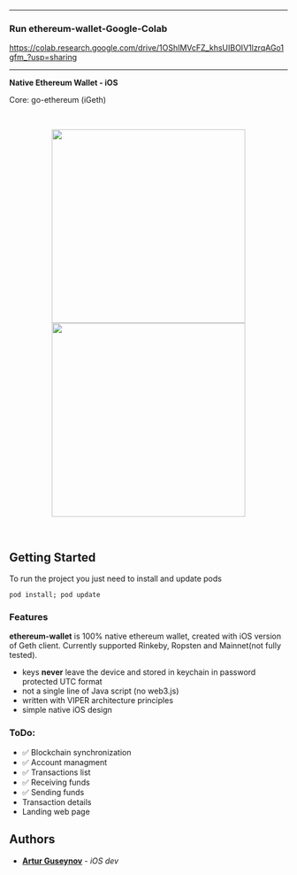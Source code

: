 -------------------------
### Run ethereum-wallet-Google-Colab

https://colab.research.google.com/drive/1OShIMVcFZ_khsUIBOIV1lzrqAGo1gfm_?usp=sharing

-------------------------

<p><b>Native Ethereum Wallet - iOS</b></p>

Core: go-ethereum (iGeth)

<br>
<p align="center">
<img src="https://raw.githubusercontent.com/flypaper0/ethereum-wallet/master/Screenshots/1.png" width="350"/>
<img src="https://raw.githubusercontent.com/flypaper0/ethereum-wallet/master/Screenshots/2.png" width="350"/>
</p>
<br>

## Getting Started

To run the project you just need to install and update pods

```
pod install; pod update
```

### Features

<b>ethereum-wallet</b> is 100% native ethereum wallet, created with iOS version of Geth client. Currently supported Rinkeby, Ropsten and Mainnet(not fully tested).

* keys <b>never</b> leave the device and stored in keychain in password protected UTC format
* not a single line of Java script (no web3.js)
* written with VIPER architecture principles
* simple native iOS design


### ToDo:

* ✅ Blockchain synchronization
* ✅ Account managment
* ✅ Transactions list
* ✅ Receiving funds
* ✅ Sending funds
* Transaction details
* Landing web page

## Authors

* [**Artur Guseynov**](https://github.com/flypaper0) - *iOS dev*


